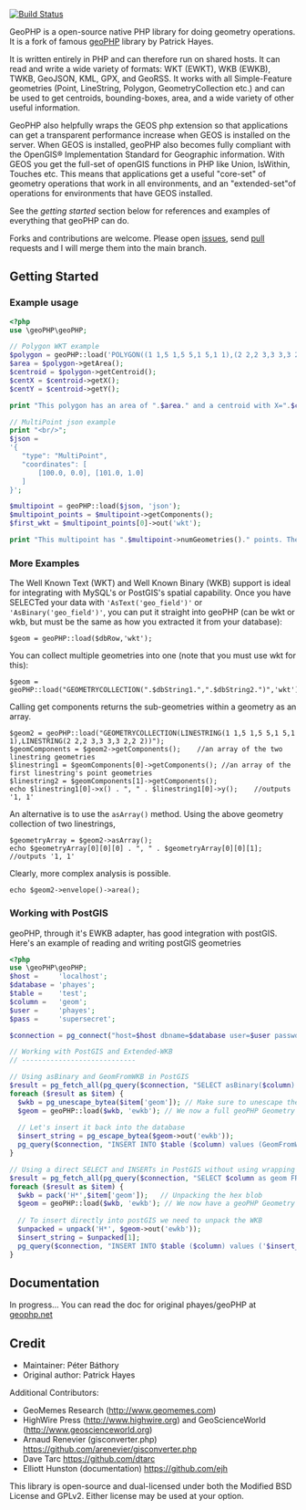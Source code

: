 [![Build Status](https://travis-ci.org/funiq/geoPHP.svg?branch=master)](https://travis-ci.org/funiq/geoPHP)

GeoPHP is a open-source native PHP library for doing geometry operations. It is a fork of famous [geoPHP](https://github.com/phayes/geoPHP) library by Patrick Hayes.

It is written entirely in PHP and can therefore run on shared hosts. It can read and write a wide variety of formats: WKT (EWKT), WKB (EWKB), TWKB, GeoJSON, 
KML, GPX, and GeoRSS. It works with all Simple-Feature geometries (Point, LineString, Polygon, GeometryCollection etc.)
and can be used to get centroids, bounding-boxes, area, and a wide variety of other useful information. 

GeoPHP also helpfully wraps the GEOS php extension so that applications can get a transparent performance 
increase when GEOS is installed on the server. When GEOS is installed, geoPHP also becomes
fully compliant with the OpenGIS® Implementation Standard for Geographic information. With GEOS you get the 
full-set of openGIS functions in PHP like Union, IsWithin, Touches etc. This means that applications
get a useful "core-set" of geometry operations that work in all environments, and an "extended-set"of operations 
for environments that have GEOS installed. 

See the _getting started_ section below for references and examples of everything that geoPHP can do.

Forks and contributions are welcome. Please open [issues](https://github.com/funiq/geoPHP/issues), send [pull](https://github.com/funiq/geoPHP/pulls) requests and I will merge them into the main branch.

## Getting Started

### Example usage

```php
<?php
use \geoPHP\geoPHP;

// Polygon WKT example
$polygon = geoPHP::load('POLYGON((1 1,5 1,5 5,1 5,1 1),(2 2,2 3,3 3,3 2,2 2))','wkt');
$area = $polygon->getArea();
$centroid = $polygon->getCentroid();
$centX = $centroid->getX();
$centY = $centroid->getY();

print "This polygon has an area of ".$area." and a centroid with X=".$centX." and Y=".$centY;

// MultiPoint json example
print "<br/>";
$json = 
'{
   "type": "MultiPoint",
   "coordinates": [
       [100.0, 0.0], [101.0, 1.0]
   ]
}';

$multipoint = geoPHP::load($json, 'json');
$multipoint_points = $multipoint->getComponents();
$first_wkt = $multipoint_points[0]->out('wkt');

print "This multipoint has ".$multipoint->numGeometries()." points. The first point has a wkt representation of ".$first_wkt;
```

### More Examples
	
The Well Known Text (WKT) and Well Known Binary (WKB) support is ideal for integrating with MySQL's or PostGIS's spatial capability. 
Once you have SELECTed your data with `'AsText('geo_field')'` or `'AsBinary('geo_field')'`, you can put it straight into 
geoPHP (can be wkt or wkb, but must be the same as how you extracted it from your database):

    $geom = geoPHP::load($dbRow,'wkt');

You can collect multiple geometries into one (note that you must use wkt for this):

    $geom = geoPHP::load("GEOMETRYCOLLECTION(".$dbString1.",".$dbString2.")",'wkt');

Calling get components returns the sub-geometries within a geometry as an array.

    $geom2 = geoPHP::load("GEOMETRYCOLLECTION(LINESTRING(1 1,5 1,5 5,1 5,1 1),LINESTRING(2 2,2 3,3 3,3 2,2 2))");
    $geomComponents = $geom2->getComponents();    //an array of the two linestring geometries
    $linestring1 = $geomComponents[0]->getComponents();	//an array of the first linestring's point geometries
    $linestring2 = $geomComponents[1]->getComponents();
    echo $linestring1[0]->x() . ", " . $linestring1[0]->y();    //outputs '1, 1'

An alternative is to use the `asArray()` method. Using the above geometry collection of two linestrings, 
    
	$geometryArray = $geom2->asArray();
	echo $geometryArray[0][0][0] . ", " . $geometryArray[0][0][1];    //outputs '1, 1'

Clearly, more complex analysis is possible.
    
	echo $geom2->envelope()->area();


### Working with PostGIS

geoPHP, through it's EWKB adapter, has good integration with postGIS. Here's an example of reading and writing postGIS geometries

```php
<?php
use \geoPHP\geoPHP;
$host =     'localhost';
$database = 'phayes';
$table =    'test';
$column =   'geom';
$user =     'phayes';
$pass =     'supersecret';

$connection = pg_connect("host=$host dbname=$database user=$user password=$pass");

// Working with PostGIS and Extended-WKB
// ----------------------------

// Using asBinary and GeomFromWKB in PostGIS
$result = pg_fetch_all(pg_query($connection, "SELECT asBinary($column) as geom FROM $table"));
foreach ($result as $item) {
  $wkb = pg_unescape_bytea($item['geom']); // Make sure to unescape the hex blob
  $geom = geoPHP::load($wkb, 'ewkb'); // We now a full geoPHP Geometry object
  
  // Let's insert it back into the database
  $insert_string = pg_escape_bytea($geom->out('ewkb'));
  pg_query($connection, "INSERT INTO $table ($column) values (GeomFromWKB('$insert_string'))");
}

// Using a direct SELECT and INSERTs in PostGIS without using wrapping functions
$result = pg_fetch_all(pg_query($connection, "SELECT $column as geom FROM $table"));
foreach ($result as $item) {
  $wkb = pack('H*',$item['geom']);   // Unpacking the hex blob
  $geom = geoPHP::load($wkb, 'ewkb'); // We now have a geoPHP Geometry
  
  // To insert directly into postGIS we need to unpack the WKB
  $unpacked = unpack('H*', $geom->out('ewkb'));
  $insert_string = $unpacked[1];
  pg_query($connection, "INSERT INTO $table ($column) values ('$insert_string')");
}
```

## Documentation

In progress… You can read the doc for original phayes/geoPHP at [geophp.net](https://geophp.net "GeoPHP homepage")

## Credit

- Maintainer: Péter Báthory
- Original author: Patrick Hayes

Additional Contributors:
 * GeoMemes Research (<http://www.geomemes.com>)
 * HighWire Press (<http://www.highwire.org>) and GeoScienceWorld (<http://www.geoscienceworld.org>)
 * Arnaud Renevier (gisconverter.php) <https://github.com/arenevier/gisconverter.php>
 * Dave Tarc <https://github.com/dtarc>
 * Elliott Hunston (documentation) <https://github.com/ejh>

This library is open-source and dual-licensed under both the Modified BSD License and GPLv2. Either license may be used at your option.           
